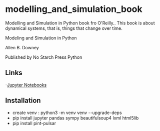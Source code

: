 # modelling_and_simulation_book
Modelling and Simulation in Python book fro O'Reilly.. This book is about dynamical systems, that is, things that change over time.

<p>
Modeling and Simulation in Python

Allen B. Downey

Published by No Starch Press
Python
</p>

## Links
-[Jupyter Notebooks](https://allendowney.github.io/ModSimPy)

## Installation
- create venv : python3 -m venv venv --upgrade-deps
- pip install jupyter pandas sympy beautifulsoup4 lxml html5lib
- pip install pint-pulsar
